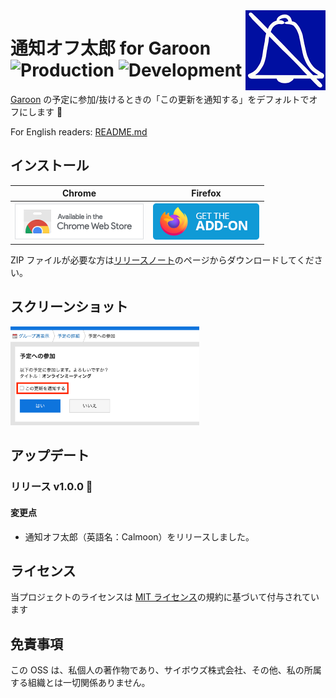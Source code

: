 <img src="src/icons/icon-128.png" alt="通知オフ太郎のアイコン" align="right" />

# 通知オフ太郎 for Garoon ![Production](https://github.com/mshrtsr/browser-extension-calmoon/workflows/Production/badge.svg) ![Development](https://github.com/mshrtsr/browser-extension-calmoon/workflows/Development/badge.svg)

[Garoon](https://garoon.cybozu.co.jp/) の予定に参加/抜けるときの「この更新を通知する」をデフォルトでオフにします :shushing_face:

For English readers: [README.md](README.md)

## インストール

| Chrome                                                                                                                                                                                 | Firefox                                                                                                                           |
| -------------------------------------------------------------------------------------------------------------------------------------------------------------------------------------- | --------------------------------------------------------------------------------------------------------------------------------- |
| [![Chromeにインストールする](docs/resources/ChromeWebStore_BadgeWBorder_v2_206x58.png)](https://chrome.google.com/webstore/detail/calmoon-for-garoon/adpfpbogonofdljjmipfpheknmadjdck) | [![Firefoxにインストールする](docs/resources/get-the-addon.png)](https://addons.mozilla.org/ja/firefox/addon/calmoon-for-garoon/) |  |

ZIP ファイルが必要な方は[リリースノート](https://github.com/mshrtsr/browser-extension-calmoon/releases)のページからダウンロードしてください。

## スクリーンショット

<img src="docs/screen-shots/ja/ss-1280x670.png" alt="スクリーンショット" width="60%" />

## アップデート

### リリース v1.0.0 :tada:

#### 変更点

- 通知オフ太郎（英語名：Calmoon）をリリースしました。

## ライセンス

当プロジェクトのライセンスは [MIT ライセンス](./LICENSE)の規約に基づいて付与されています

## 免責事項

この OSS は、私個人の著作物であり、サイボウズ株式会社、その他、私の所属する組織とは一切関係ありません。
